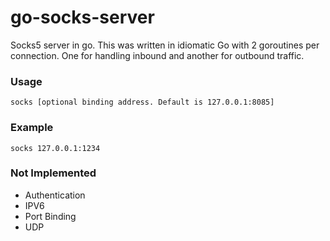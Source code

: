 go-socks-server
===============

Socks5 server in go. This was written in idiomatic Go with 2 goroutines per connection. One for handling inbound and another for 
outbound traffic. 

### Usage ###

    socks [optional binding address. Default is 127.0.0.1:8085]
    
### Example ###

    socks 127.0.0.1:1234

### Not Implemented ###

* Authentication
* IPV6
* Port Binding
* UDP    